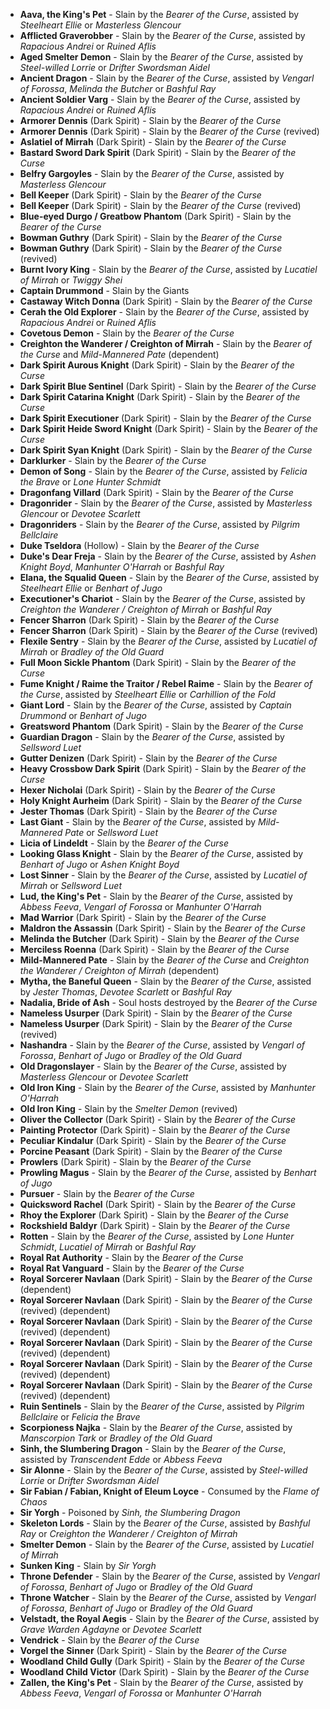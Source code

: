- **Aava, the King's Pet** - Slain by the _Bearer of the Curse_, assisted by _Steelheart Ellie_ or _Masterless Glencour_
- **Afflicted Graverobber** - Slain by the _Bearer of the Curse_, assisted by _Rapacious Andrei_ or _Ruined Aflis_
- **Aged Smelter Demon** - Slain by the _Bearer of the Curse_, assisted by _Steel-willed Lorrie_ or _Drifter Swordsman Aidel_
- **Ancient Dragon** - Slain by the _Bearer of the Curse_, assisted by _Vengarl of Forossa_, _Melinda the Butcher_ or _Bashful Ray_
- **Ancient Soldier Varg** - Slain by the _Bearer of the Curse_, assisted by _Rapacious Andrei_ or _Ruined Aflis_
- **Armorer Dennis** (Dark Spirit) - Slain by the _Bearer of the Curse_
- **Armorer Dennis** (Dark Spirit) - Slain by the _Bearer of the Curse_ (revived)
- **Aslatiel of Mirrah** (Dark Spirit) - Slain by the _Bearer of the Curse_
- **Bastard Sword Dark Spirit** (Dark Spirit) - Slain by the _Bearer of the Curse_
- **Belfry Gargoyles** - Slain by the _Bearer of the Curse_, assisted by _Masterless Glencour_
- **Bell Keeper** (Dark Spirit) - Slain by the _Bearer of the Curse_
- **Bell Keeper** (Dark Spirit) - Slain by the _Bearer of the Curse_ (revived)
- **Blue-eyed Durgo / Greatbow Phantom** (Dark Spirit) - Slain by the _Bearer of the Curse_
- **Bowman Guthry** (Dark Spirit) - Slain by the _Bearer of the Curse_
- **Bowman Guthry** (Dark Spirit) - Slain by the _Bearer of the Curse_ (revived)
- **Burnt Ivory King** - Slain by the _Bearer of the Curse_, assisted by _Lucatiel of Mirrah_ or _Twiggy Shei_
- **Captain Drummond** - Slain by the Giants
- **Castaway Witch Donna** (Dark Spirit) - Slain by the _Bearer of the Curse_
- **Cerah the Old Explorer** - Slain by the _Bearer of the Curse_, assisted by _Rapacious Andrei_ or _Ruined Aflis_
- **Covetous Demon** - Slain by the _Bearer of the Curse_
- **Creighton the Wanderer / Creighton of Mirrah** - Slain by the _Bearer of the Curse_ and _Mild-Mannered Pate_ (dependent)
- **Dark Spirit Aurous Knight** (Dark Spirit) - Slain by the _Bearer of the Curse_
- **Dark Spirit Blue Sentinel** (Dark Spirit) - Slain by the _Bearer of the Curse_
- **Dark Spirit Catarina Knight** (Dark Spirit) - Slain by the _Bearer of the Curse_
- **Dark Spirit Executioner** (Dark Spirit) - Slain by the _Bearer of the Curse_
- **Dark Spirit Heide Sword Knight** (Dark Spirit) - Slain by the _Bearer of the Curse_
- **Dark Spirit Syan Knight** (Dark Spirit) - Slain by the _Bearer of the Curse_
- **Darklurker** - Slain by the _Bearer of the Curse_
- **Demon of Song** - Slain by the _Bearer of the Curse_, assisted by _Felicia the Brave_ or _Lone Hunter Schmidt_
- **Dragonfang Villard** (Dark Spirit) - Slain by the _Bearer of the Curse_
- **Dragonrider** - Slain by the _Bearer of the Curse_, assisted by _Masterless Glencour_ or _Devotee Scarlett_
- **Dragonriders** - Slain by the _Bearer of the Curse_, assisted by _Pilgrim Bellclaire_
- **Duke Tseldora** (Hollow) - Slain by the _Bearer of the Curse_
- **Duke's Dear Freja** - Slain by the _Bearer of the Curse_, assisted by _Ashen Knight Boyd_, _Manhunter O'Harrah_ or _Bashful Ray_
- **Elana, the Squalid Queen** - Slain by the _Bearer of the Curse_, assisted by _Steelheart Ellie_ or _Benhart of Jugo_
- **Executioner's Chariot** - Slain by the _Bearer of the Curse_, assisted by _Creighton the Wanderer / Creighton of Mirrah_ or _Bashful Ray_
- **Fencer Sharron** (Dark Spirit) - Slain by the _Bearer of the Curse_
- **Fencer Sharron** (Dark Spirit) - Slain by the _Bearer of the Curse_ (revived)
- **Flexile Sentry** - Slain by the _Bearer of the Curse_, assisted by _Lucatiel of Mirrah_ or _Bradley of the Old Guard_
- **Full Moon Sickle Phantom** (Dark Spirit) - Slain by the _Bearer of the Curse_
- **Fume Knight / Raime the Traitor / Rebel Raime** - Slain by the _Bearer of the Curse_, assisted by _Steelheart Ellie_ or _Carhillion of the Fold_
- **Giant Lord** - Slain by the _Bearer of the Curse_, assisted by _Captain Drummond_ or _Benhart of Jugo_
- **Greatsword Phantom** (Dark Spirit) - Slain by the _Bearer of the Curse_
- **Guardian Dragon** - Slain by the _Bearer of the Curse_, assisted by _Sellsword Luet_
- **Gutter Denizen** (Dark Spirit) - Slain by the _Bearer of the Curse_
- **Heavy Crossbow Dark Spirit** (Dark Spirit) - Slain by the _Bearer of the Curse_
- **Hexer Nicholai** (Dark Spirit) - Slain by the _Bearer of the Curse_
- **Holy Knight Aurheim** (Dark Spirit) - Slain by the _Bearer of the Curse_
- **Jester Thomas** (Dark Spirit) - Slain by the _Bearer of the Curse_
- **Last Giant** - Slain by the _Bearer of the Curse_, assisted by _Mild-Mannered Pate_ or _Sellsword Luet_
- **Licia of Lindeldt** - Slain by the _Bearer of the Curse_
- **Looking Glass Knight** - Slain by the _Bearer of the Curse_, assisted by _Benhart of Jugo_ or _Ashen Knight Boyd_
- **Lost Sinner** - Slain by the _Bearer of the Curse_, assisted by _Lucatiel of Mirrah_ or _Sellsword Luet_
- **Lud, the King's Pet** - Slain by the _Bearer of the Curse_, assisted by _Abbess Feeva_, _Vengarl of Forossa_ or _Manhunter O'Harrah_
- **Mad Warrior** (Dark Spirit) - Slain by the _Bearer of the Curse_
- **Maldron the Assassin** (Dark Spirit) - Slain by the _Bearer of the Curse_
- **Melinda the Butcher** (Dark Spirit) - Slain by the _Bearer of the Curse_
- **Merciless Roenna** (Dark Spirit) - Slain by the _Bearer of the Curse_
- **Mild-Mannered Pate** - Slain by the _Bearer of the Curse_ and _Creighton the Wanderer / Creighton of Mirrah_ (dependent)
- **Mytha, the Baneful Queen** - Slain by the _Bearer of the Curse_, assisted by _Jester Thomas_, _Devotee Scarlett_ or _Bashful Ray_
- **Nadalia, Bride of Ash** - Soul hosts destroyed by the _Bearer of the Curse_
- **Nameless Usurper** (Dark Spirit) - Slain by the _Bearer of the Curse_
- **Nameless Usurper** (Dark Spirit) - Slain by the _Bearer of the Curse_ (revived)
- **Nashandra** - Slain by the _Bearer of the Curse_, assisted by _Vengarl of Forossa_, _Benhart of Jugo_ or _Bradley of the Old Guard_
- **Old Dragonslayer** - Slain by the _Bearer of the Curse_, assisted by _Masterless Glencour_ or _Devotee Scarlett_
- **Old Iron King** - Slain by the _Bearer of the Curse_, assisted by _Manhunter O'Harrah_
- **Old Iron King** - Slain by the _Smelter Demon_ (revived)
- **Oliver the Collector** (Dark Spirit) - Slain by the _Bearer of the Curse_
- **Painting Protector** (Dark Spirit) - Slain by the _Bearer of the Curse_
- **Peculiar Kindalur** (Dark Spirit) - Slain by the _Bearer of the Curse_
- **Porcine Peasant** (Dark Spirit) - Slain by the _Bearer of the Curse_
- **Prowlers** (Dark Spirit) - Slain by the _Bearer of the Curse_
- **Prowling Magus** - Slain by the _Bearer of the Curse_, assisted by _Benhart of Jugo_
- **Pursuer** - Slain by the _Bearer of the Curse_
- **Quicksword Rachel** (Dark Spirit) - Slain by the _Bearer of the Curse_
- **Rhoy the Explorer** (Dark Spirit) - Slain by the _Bearer of the Curse_
- **Rockshield Baldyr** (Dark Spirit) - Slain by the _Bearer of the Curse_
- **Rotten** - Slain by the _Bearer of the Curse_, assisted by _Lone Hunter Schmidt_, _Lucatiel of Mirrah_ or _Bashful Ray_
- **Royal Rat Authority** - Slain by the _Bearer of the Curse_
- **Royal Rat Vanguard** - Slain by the _Bearer of the Curse_
- **Royal Sorcerer Navlaan** (Dark Spirit) - Slain by the _Bearer of the Curse_ (dependent)
- **Royal Sorcerer Navlaan** (Dark Spirit) - Slain by the _Bearer of the Curse_ (revived) (dependent)
- **Royal Sorcerer Navlaan** (Dark Spirit) - Slain by the _Bearer of the Curse_ (revived) (dependent)
- **Royal Sorcerer Navlaan** (Dark Spirit) - Slain by the _Bearer of the Curse_ (revived) (dependent)
- **Royal Sorcerer Navlaan** (Dark Spirit) - Slain by the _Bearer of the Curse_ (revived) (dependent)
- **Royal Sorcerer Navlaan** (Dark Spirit) - Slain by the _Bearer of the Curse_ (revived) (dependent)
- **Ruin Sentinels** - Slain by the _Bearer of the Curse_, assisted by _Pilgrim Bellclaire_ or _Felicia the Brave_
- **Scorpioness Najka** - Slain by the _Bearer of the Curse_, assisted by _Manscorpion Tark_ or _Bradley of the Old Guard_
- **Sinh, the Slumbering Dragon** - Slain by the _Bearer of the Curse_, assisted by _Transcendent Edde_ or _Abbess Feeva_
- **Sir Alonne** - Slain by the _Bearer of the Curse_, assisted by _Steel-willed Lorrie_ or _Drifter Swordsman Aidel_
- **Sir Fabian / Fabian, Knight of Eleum Loyce** - Consumed by the _Flame of Chaos_
- **Sir Yorgh** - Poisoned by _Sinh, the Slumbering Dragon_
- **Skeleton Lords** - Slain by the _Bearer of the Curse_, assisted by _Bashful Ray_ or _Creighton the Wanderer / Creighton of Mirrah_
- **Smelter Demon** - Slain by the _Bearer of the Curse_, assisted by _Lucatiel of Mirrah_
- **Sunken King** - Slain by _Sir Yorgh_
- **Throne Defender** - Slain by the _Bearer of the Curse_, assisted by _Vengarl of Forossa_, _Benhart of Jugo_ or _Bradley of the Old Guard_
- **Throne Watcher** - Slain by the _Bearer of the Curse_, assisted by _Vengarl of Forossa_, _Benhart of Jugo_ or _Bradley of the Old Guard_
- **Velstadt, the Royal Aegis** - Slain by the _Bearer of the Curse_, assisted by _Grave Warden Agdayne_ or _Devotee Scarlett_
- **Vendrick** - Slain by the _Bearer of the Curse_
- **Vorgel the Sinner** (Dark Spirit) - Slain by the _Bearer of the Curse_
- **Woodland Child Gully** (Dark Spirit) - Slain by the _Bearer of the Curse_
- **Woodland Child Victor** (Dark Spirit) - Slain by the _Bearer of the Curse_
- **Zallen, the King's Pet** - Slain by the _Bearer of the Curse_, assisted by _Abbess Feeva_, _Vengarl of Forossa_ or _Manhunter O'Harrah_